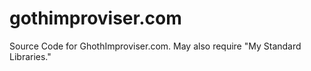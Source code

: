 # gothimproviser.com
Source Code for GhothImproviser.com.  May also require "My Standard Libraries." 

